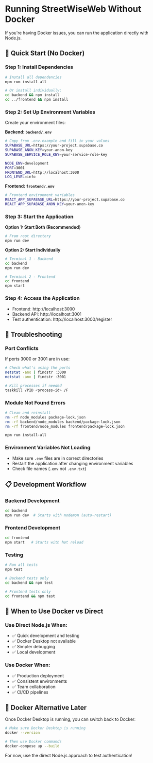 # Running StreetWiseWeb Without Docker

If you're having Docker issues, you can run the application directly with Node.js.

## 🚀 **Quick Start (No Docker)**

### **Step 1: Install Dependencies**
```bash
# Install all dependencies
npm run install-all

# Or install individually:
cd backend && npm install
cd ../frontend && npm install
```

### **Step 2: Set Up Environment Variables**

Create your environment files:

**Backend: `backend/.env`**
```bash
# Copy from .env.example and fill in your values
SUPABASE_URL=https://your-project.supabase.co
SUPABASE_ANON_KEY=your-anon-key
SUPABASE_SERVICE_ROLE_KEY=your-service-role-key

NODE_ENV=development
PORT=3001
FRONTEND_URL=http://localhost:3000
LOG_LEVEL=info
```

**Frontend: `frontend/.env`**
```bash
# Frontend environment variables
REACT_APP_SUPABASE_URL=https://your-project.supabase.co
REACT_APP_SUPABASE_ANON_KEY=your-anon-key
```

### **Step 3: Start the Application**

**Option 1: Start Both (Recommended)**
```bash
# From root directory
npm run dev
```

**Option 2: Start Individually**
```bash
# Terminal 1 - Backend
cd backend
npm run dev

# Terminal 2 - Frontend
cd frontend
npm start
```

### **Step 4: Access the Application**
- Frontend: http://localhost:3000
- Backend API: http://localhost:3001
- Test authentication: http://localhost:3000/register

## 🔧 **Troubleshooting**

### **Port Conflicts**
If ports 3000 or 3001 are in use:
```bash
# Check what's using the ports
netstat -ano | findstr :3000
netstat -ano | findstr :3001

# Kill processes if needed
taskkill /PID <process-id> /F
```

### **Module Not Found Errors**
```bash
# Clean and reinstall
rm -rf node_modules package-lock.json
rm -rf backend/node_modules backend/package-lock.json
rm -rf frontend/node_modules frontend/package-lock.json

npm run install-all
```

### **Environment Variables Not Loading**
- Make sure `.env` files are in correct directories
- Restart the application after changing environment variables
- Check file names (`.env` not `.env.txt`)

## 📋 **Development Workflow**

### **Backend Development**
```bash
cd backend
npm run dev  # Starts with nodemon (auto-restart)
```

### **Frontend Development**
```bash
cd frontend
npm start   # Starts with hot reload
```

### **Testing**
```bash
# Run all tests
npm test

# Backend tests only
cd backend && npm test

# Frontend tests only
cd frontend && npm test
```

## 🔄 **When to Use Docker vs Direct**

### **Use Direct Node.js When:**
- ✅ Quick development and testing
- ✅ Docker Desktop not available
- ✅ Simpler debugging
- ✅ Local development

### **Use Docker When:**
- ✅ Production deployment
- ✅ Consistent environments
- ✅ Team collaboration
- ✅ CI/CD pipelines

## 🐳 **Docker Alternative Later**

Once Docker Desktop is running, you can switch back to Docker:

```bash
# Make sure Docker Desktop is running
docker --version

# Then use Docker commands
docker-compose up --build
```

For now, use the direct Node.js approach to test authentication!